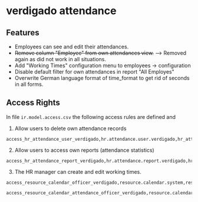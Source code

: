 # verdigado attendance


## Features

* Employees can see and edit their attendances.
* ~~Remove column "Employee" from own attendances view.~~ --> Removed again as did not work in all situations.
* Add "Working Times" configuration menu to employees -> configuration
* Disable default filter for own attendances in report "All Employes"
* Overwrite German language format of time_format to get rid of seconds in all forms.

## Access Rights

In file `ir.model.access.csv` the following access rules are defined and

1. Allow users to delete own attendance records

```
access_hr_attendance_user_verdigado,hr.attendance.user.verdigado,hr_attendance.model_hr_attendance,hr_attendance.group_hr_attendance,1,1,1,1
```

2. Allow users to access own reports (attendance statistics)

```
access_hr_attendance_report_verdigado,hr.attendance.report.verdigado,hr_attendance.model_hr_attendance_report,hr_attendance.group_hr_attendance,1,0,0,0
```


3. The HR manager can create and edit working times.

```
access_resource_calendar_officer_verdigado,resource.calendar.system,resource.model_resource_calendar,hr.group_hr_manager,1,1,1,1
```

```
access_resource_calendar_attendance_officer_verdigado,resource.calendar.attendance.system,resource.model_resource_calendar_attendance,hr.group_hr_manager,1,1,1,1
```

